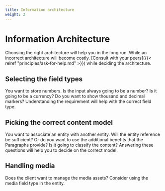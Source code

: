 ```yaml
---
title: Information architecture
weight: 2
---
```


# Information Architecture

Choosing the right architecture will help you in the long run. While an incorrect architecture will become costly. [Consult with your peers]({{< relref "principles/ask-for-help.md" >}}) while deciding the architecture.

## Selecting the field types

You want to store numbers. Is the input always going to be a number? Is it going to be a currency? Do you want to show thousand and decimal markers? Understanding the requirement will help with the correct field type.

## Picking the correct content model

You want to associate an entity with another entity. Will the entity reference be sufficient? Or do you want to use the additional benefits that the Paragraphs provide? Is it going to classify the content? Answering these questions will help you to decide on the correct model.

## Handling media

Does the client want to manage the media assets? Consider using the media field type in the entity.
